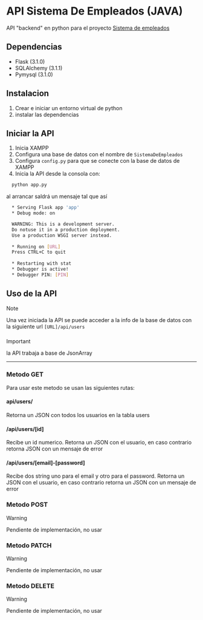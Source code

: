 # API Sistema De Empleados (JAVA)

API "backend" en python para el proyecto [Sistema de empleados](https://google.com)

## Dependencias
- Flask (3.1.0)
- SQLAlchemy (3.1.1)
- Pymysql (3.1.0)

## Instalacion
1. Crear e iniciar un entorno virtual de python
2. instalar las dependencias

## Iniciar la API
1. Inicia XAMPP
2. Configura una base de datos con el nombre de `SistemaDeEmpleados`
3. Configura `config.py` para que se conecte con la base de datos de XAMPP
4. Inicia la API desde la consola con:

```bash
  python app.py
```
al arrancar saldrá un mensaje tal que así
```bash
  * Serving Flask app 'app'
  * Debug mode: on

  WARNING: This is a development server.
  Do notuse it in a production deployment.
  Use a production WSGI server instead.
  
  * Running on [URL]
  Press CTRL+C to quit
  
  * Restarting with stat
  * Debugger is active!
  * Debugger PIN: [PIN]

```

## Uso de la API

> [!NOTE]  
> Una vez iniciada la API se puede acceder a la info de la base de datos con la siguiente url
> `[URL]/api/users`

### 

> [!IMPORTANT]  
> la API trabaja a base de JsonArray

---

### Metodo GET
Para usar este metodo se usan las siguientes rutas:

#### api/users/
Retorna un JSON con todos los usuarios en la tabla users

#### /api/users/[id]
Recibe un id numerico.
Retorna un JSON con el usuario, en caso contrario retorna JSON con un mensaje de error

#### /api/users/[email]-[password]
Recibe dos string uno para el email y otro para el password.
Retorna un JSON con el usuario, en caso contrario retorna un JSON con un mensaje de error


### Metodo POST
> [!WARNING]  
> Pendiente de implementación, no usar

### Metodo PATCH
> [!WARNING]  
> Pendiente de implementación, no usar

### Metodo DELETE
> [!WARNING]  
> Pendiente de implementación, no usar